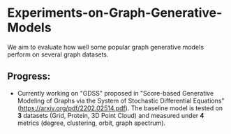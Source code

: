 # Experiments-on-Graph-Generative-Models
We aim to evaluate how well some popular graph generative models perform on several graph datasets.

## Progress:
- Currently working on "GDSS" proposed in "Score-based Generative Modeling of Graphs via the System of Stochastic Differential Equations" (https://arxiv.org/pdf/2202.02514.pdf). The baseline model is tested on **3** datasets (Grid, Protein, 3D Point Cloud) and measured under **4** metrics (degree, clustering, orbit, graph spectrum).
